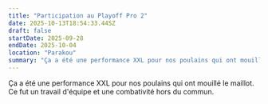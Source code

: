 ```yaml
---
title: "Participation au Playoff Pro 2"
date: 2025-10-13T18:54:33.445Z
draft: false
startDate: 2025-09-28
endDate: 2025-10-04
location: "Parakou"
summary: "Ça a été une performance XXL pour nos poulains qui ont mouillé le maillot"
---
```


Ça a été une performance XXL pour nos poulains qui ont mouillé le maillot. Ce fut un travail d'équipe et une combativité hors du commun.

